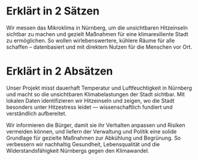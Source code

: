 # Erklärt in 2 Sätzen

Wir messen das Mikroklima in Nürnberg, um die unsichtbaren Hitzeinseln sichtbar zu machen und gezielt Maßnahmen für eine klimaresiliente Stadt zu ermöglichen. So wollen wirlebenswertere, kühlere Räume für alle schaffen – datenbasiert und mit direktem Nutzen für die Menschen vor Ort.

# Erklärt in 2 Absätzen

Unser Projekt misst dauerhaft Temperatur und Luftfeuchtigkeit in Nürnberg und macht so die unsichtbaren Klimabelastungen der Stadt sichtbar. Mit lokalen Daten identifizieren wir Hitzeinseln und zeigen, wo die Stadt besonders unter Hitzestress leidet — wissenschaftlich fundiert und verständlich aufbereitet.

Wir informieren die Bürger, damit sie ihr Verhalten anpassen und Risiken vermeiden können, und liefern der Verwaltung und Politik eine solide Grundlage für gezielte Maßnahmen zur Abkühlung und Begrünung. So verbessern wir nachhaltig Gesundheit, Lebensqualität und die Widerstandsfähigkeit Nürnbergs gegen den Klimawandel.